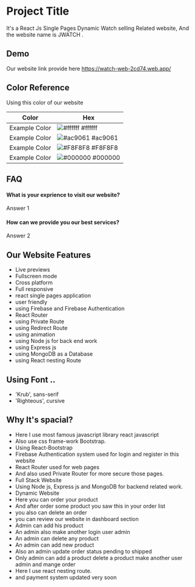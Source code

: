 # Project Title

It's a React Js Single Pages Dynamic Watch selling Related website, And the website name is JWATCH . 


## Demo
Our website link provide here https://watch-web-2cd74.web.app/


## Color Reference
Using this color of our website

| Color             | Hex                                                                |
| ----------------- | ------------------------------------------------------------------ |
| Example Color | ![#ffffff](https://via.placeholder.com/10/ffffff?text=+) #ffffff |
| Example Color | ![#ac9061](https://via.placeholder.com/10/ac9061?text=+) #ac9061 |
| Example Color | ![#F8F8F8](https://via.placeholder.com/10/F8F8F8?text=+) #F8F8F8 |
| Example Color | ![#000000](https://via.placeholder.com/10/000000?text=+) #000000 |


## FAQ

#### What is your exprience to visit our website?

Answer 1

#### How can we provide you our best services?

Answer 2

  
## Our Website Features

- Live previews
- Fullscreen mode
- Cross platform
- Full responsive 
- react single pages application
- user friendly
- using Firebase and Firebase Authentication 
- React Router
- using Private Route
- using Redirect Route
- using animation 
- using Node js for back end work
- using Express js
- using MongoDB as a Database
- using React nesting Route


## Using Font ..
- 'Krub', sans-serif
- 'Righteous', cursive


  
## Why It's spacial?
- Here I use most famous javascript library react javascript
- Also use css frame-work Bootstrap.
- Using React-Bootstrap
- Firebase Authentication system used for login and register in this website
- React Router used for web pages
- And also used Private Router for more secure those pages.
- Full Stack Website
- Using Node js, Express js and MongoDB for backend related work.
- Dynamic Website
- Here you can order your product
- And after order some product you saw this in your order list
- you also can delete an order
- you can review our website in dashboard section
- Admin can add his product
- An admin also make another login user admin
- An admin can delete any product
- An admin can add new product
- Also an admin update order status pending to shipped
- Only admin can add a product delete a product make another user admin and mange order
- Here I use react nesting route.
- and payment system updated very soon 
